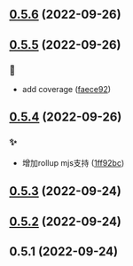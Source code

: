 ## [0.5.6](https://github.com/kongnet/openrarity/compare/v0.5.5...v0.5.6) (2022-09-26)




## [0.5.5](https://github.com/kongnet/openrarity/compare/v0.5.4...v0.5.5) (2022-09-26)


### :memo:

* add  coverage ([faece92](https://github.com/kongnet/openrarity/commit/faece925b814d1edd845a4e4d3bcf68c7970683f))



## [0.5.4](https://github.com/kongnet/openrarity/compare/v0.5.3...v0.5.4) (2022-09-26)


### :sparkles:

* 增加rollup mjs支持 ([1ff92bc](https://github.com/kongnet/openrarity/commit/1ff92bc99e15d1d82e561dc4ec39c4c1e1905d36))



## [0.5.3](https://github.com/kongnet/openrarity/compare/v0.5.2...v0.5.3) (2022-09-24)




## [0.5.2](https://github.com/kongnet/openrarity/compare/v0.5.1...v0.5.2) (2022-09-24)




## 0.5.1 (2022-09-24)




